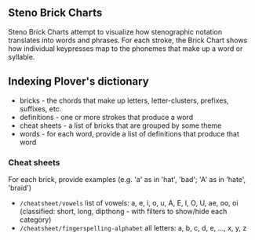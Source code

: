 ## Steno Brick Charts

Steno Brick Charts attempt to visualize how stenographic notation translates into words and phrases.
For each stroke, the Brick Chart shows how individual keypresses map to the phonemes that make up a word or syllable.

## Indexing Plover's dictionary

* bricks - the chords that make up letters, letter-clusters, prefixes, suffixes, etc.
* definitions - one or more strokes that produce a word
* cheat sheets - a list of bricks that are grouped by some theme
* words - for each word, provide a list of definitions that produce that word

### Cheat sheets

For each brick, provide examples (e.g. 'a' as in 'hat', 'bad'; 'A' as in 'hate', 'braid')

* `/cheatsheet/vowels` list of vowels: a, e, i, o, u, A, E, I, O, U, ae, oo, oi (classified: short, long, dipthong - with filters to show/hide each category)
* `/cheatsheet/fingerspelling-alphabet` all letters: a, b, c, d, e, ..., x, y, z

